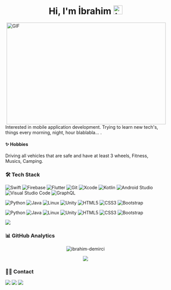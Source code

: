 

<h1 align="center">Hi, I'm İbrahim <img src="https://user-images.githubusercontent.com/1303154/88677602-1635ba80-d120-11ea-84d8-d263ba5fc3c0.gif" width="28px" alt="hi"></h1> 

<img align="right" alt="GIF" src="https://github.com/abhisheknaiidu/abhisheknaiidu/blob/master/code.gif?raw=true" width="500" height="320" />

Interested in mobile application development. Trying to learn new tech's, things every morning, night, hour blablabla... .

#### ✨ Hobbies 

Driving all vehicles that are safe and have at least 3 wheels, Fitness, Musics, Camping.  

### 🛠  Tech Stack

![Swift](https://img.shields.io/badge/-swift-F05138?style=for-the-badge&labelColor=black&logo=swift&logoColor=F05138)
![Firebase](https://img.shields.io/badge/-firebase-FFCA28?style=for-the-badge&labelColor=black&logo=firebase&logoColor=FFCA28)
![Flutter](https://img.shields.io/badge/-flutter-02569B?style=for-the-badge&labelColor=black&logo=flutter&logoColor=02569B)
![Git](https://img.shields.io/badge/-git-F05032?style=for-the-badge&labelColor=black&logo=git&logoColor=F05032)
![Xcode](https://img.shields.io/badge/-Xcode-147EFB?style=for-the-badge&labelColor=black&logo=xcode&logoColor=147EFB)
![Kotlin](https://img.shields.io/badge/-kotlin-7F52FF?style=for-the-badge&labelColor=black&logo=kotlin&logoColor=7F52FF)
![Android Studio](https://img.shields.io/badge/-Android%20Studio-3DDC84?style=for-the-badge&labelColor=black&logo=android-studio&logoColor=3DDC84)
![Visual Studio Code](https://img.shields.io/badge/-Visual%20Studio%20Code-007ACC?style=for-the-badge&labelColor=black&logo=visual-studio-code&logoColor=007ACC)
![GraphQL](https://img.shields.io/badge/-graphql-E10098?style=for-the-badge&labelColor=black&logo=graphql&logoColor=E10098)

![Python](https://img.shields.io/badge/-python-3776AB?style=for-the-badge&labelColor=black&logo=python&logoColor=3776AB)
![Java](https://img.shields.io/badge/-java-23ED8B00?style=for-the-badge&labelColor=black&logo=java&logoColor=23ED8B00)
![Linux](https://img.shields.io/badge/-linux-FCC624?style=for-the-badge&labelColor=black&logo=linux&logoColor=FCC624)
![Unity](https://img.shields.io/badge/-unity-FFFFFF?style=for-the-badge&labelColor=black&logo=unity&logoColor=FFFFFF)
![HTML5](https://img.shields.io/badge/-html-E34F26?style=for-the-badge&labelColor=black&logo=html&logoColor=E34F26)
![CSS3](https://img.shields.io/badge/-css-1572B6?style=for-the-badge&labelColor=black&logo=css&logoColor=1572B6)
![Bootstrap](https://img.shields.io/badge/-bootstrap-E10098?style=for-the-badge&labelColor=black&logo=bootstrap&logoColor=E10098)


![Python](https://img.shields.io/badge/python-3670A0?style=for-the-badge&logo=python&logoColor=ffdd54)
![Java](https://img.shields.io/badge/java-%23ED8B00.svg?style=for-the-badge&logo=java&logoColor=23ED8B00)
![Linux](https://img.shields.io/badge/Linux-FCC624?style=for-the-badge&logo=linux&logoColor=FCC624)
![Unity](https://img.shields.io/badge/unity-%FFFFFF.svg?style=for-the-badge&logo=unity&logoColor=FFFFFF)
![HTML5](https://img.shields.io/badge/html5-%E34F26.svg?style=for-the-badge&logo=html5&logoColor=E34F26)
![CSS3](https://img.shields.io/badge/css3-%231572B6.svg?style=for-the-badge&logo=css3&logoColor=white)
![Bootstrap](https://img.shields.io/badge/bootstrap-%23563D7C.svg?style=for-the-badge&logo=bootstrap&logoColor=white)

![](https://komarev.com/ghpvc/?username=ibrahim-demirci)

### 📊 GitHub Analytics


  <p align="center"> 
  <img src="https://github-readme-stats.vercel.app/api?username=ibrahim-demirci&count_private=true&show_icons=true&theme=nord" alt="ibrahim-demirci" />
  
  <p align="center">
  <img src="https://github-readme-stats.vercel.app/api/top-langs/?username=ibrahim-demirci&layout=count&theme=nord"/> </p>
  



### 🤝🏻 Contact

<p align="left">

<a href="https://www.linkedin.com/in/ibrahim-demirci/"><img src="https://img.shields.io/badge/-LinkedIn-0077B5?style=for-the-badge&logo=Linkedin&logoColor=white"/></a>
<a href="mailto:ibrahimdemirci.dev@gmail.com"><img src="https://img.shields.io/badge/-Email-D14836?style=for-the-badge&logo=Gmail&logoColor=white"/></a>
<a href="https://twitter.com/_ibrahimdmrc"><img src="https://img.shields.io/badge/Twitter-1DA1F2?style=for-the-badge&logo=twitter&logoColor=white"/></a>

</p>


